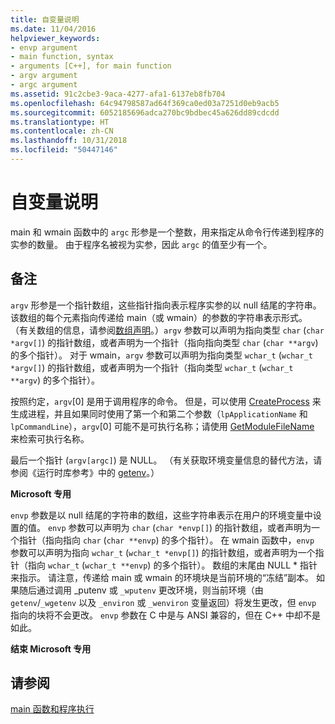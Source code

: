 ```yaml
---
title: 自变量说明
ms.date: 11/04/2016
helpviewer_keywords:
- envp argument
- main function, syntax
- arguments [C++], for main function
- argv argument
- argc argument
ms.assetid: 91c2cbe3-9aca-4277-afa1-6137eb8fb704
ms.openlocfilehash: 64c94798587ad64f369ca0ed03a7251d0eb9acb5
ms.sourcegitcommit: 6052185696adca270bc9bdbec45a626dd89cdcdd
ms.translationtype: HT
ms.contentlocale: zh-CN
ms.lasthandoff: 10/31/2018
ms.locfileid: "50447146"
---
```

# <a name="argument-description"></a>自变量说明

main 和 wmain 函数中的 `argc` 形参是一个整数，用来指定从命令行传递到程序的实参的数量。 由于程序名被视为实参，因此 `argc` 的值至少有一个。

## <a name="remarks"></a>备注

`argv` 形参是一个指针数组，这些指针指向表示程序实参的以 null 结尾的字符串。 该数组的每个元素指向传递给 main（或 wmain）的参数的字符串表示形式。 （有关数组的信息，请参阅[数组声明](../c-language/array-declarations.md)。）`argv` 参数可以声明为指向类型 `char` (`char *argv[]`) 的指针数组，或者声明为一个指针（指向指向类型 `char` (`char **argv`) 的多个指针）。 对于 wmain，`argv` 参数可以声明为指向类型 `wchar_t` (`wchar_t *argv[]`) 的指针数组，或者声明为一个指针（指向类型 `wchar_t` (`wchar_t **argv`) 的多个指针）。

按照约定，`argv`[0] 是用于调用程序的命令。  但是，可以使用 [CreateProcess](/windows/desktop/api/processthreadsapi/nf-processthreadsapi-createprocessa) 来生成进程，并且如果同时使用了第一个和第二个参数（`lpApplicationName` 和 `lpCommandLine`），`argv`[0] 可能不是可执行名称；请使用 [GetModuleFileName](/windows/desktop/api/libloaderapi/nf-libloaderapi-getmodulefilenamea) 来检索可执行名称。

最后一个指针 (`argv[argc]`) 是 NULL。 （有关获取环境变量信息的替代方法，请参阅《运行时库参考》中的 [getenv](../c-runtime-library/reference/getenv-wgetenv.md)。）

**Microsoft 专用**

`envp` 参数是以 null 结尾的字符串的数组，这些字符串表示在用户的环境变量中设置的值。 `envp` 参数可以声明为 `char` (`char *envp[]`) 的指针数组，或者声明为一个指针（指向指向 `char` (`char **envp`) 的多个指针）。 在 wmain 函数中，`envp` 参数可以声明为指向 `wchar_t` (`wchar_t *envp[]`) 的指针数组，或者声明为一个指针（指向 `wchar_t` (`wchar_t **envp`) 的多个指针）。 数组的末尾由 NULL \* 指针来指示。 请注意，传递给 main 或 wmain 的环境块是当前环境的“冻结”副本。 如果随后通过调用 _putenv 或 `_wputenv` 更改环境，则当前环境（由 `getenv`/`_wgetenv` 以及 `_environ` 或 `_wenviron` 变量返回）将发生更改，但 `envp` 指向的块将不会更改。 `envp` 参数在 C 中是与 ANSI 兼容的，但在 C++ 中却不是如此。

**结束 Microsoft 专用**

## <a name="see-also"></a>请参阅

[main 函数和程序执行](../c-language/main-function-and-program-execution.md)